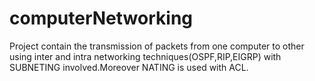 # computerNetworking
 Project contain the transmission of packets from one computer to other using inter and intra networking techniques(OSPF,RIP,EIGRP) with SUBNETING involved.Moreover NATING is used with ACL.
